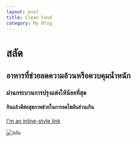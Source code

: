 ```yaml
---
layout: post
title: Clean Food
category: My Blog
---
```


# สลัด
## อาหารที่ช่วยลดความอ้วนหรือควบคุมน้ำหนัก
### ผ่านกระบวนการปรุงแต่งให้น้อยที่สุด
#### กินแล้วดีต่อสุขภาพช่วยในการลดไขมันส่วนเกิน

[I'm an inline-style link](https://www.google.com)

![สลัด](https://lh3.googleusercontent.com/Axe_Esc4dZsoyeNVhCZiqoR0mqvGK9Ic2RFkbq2Zbn9Myr5Wz9_qUfypRFYGg0sowyyJ=w300)

